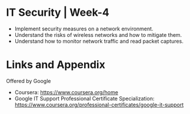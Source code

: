 # IT Security | Week-4

* Implement security measures on a network environment.
* Understand the risks of wireless networks and how to mitigate them.
* Understand how to monitor network traffic and read packet captures.

Links and Appendix
========================================================
Offered by Google


- Coursera: https://www.coursera.org/home
- Google IT Support Professional Certificate Specialization: https://www.coursera.org/professional-certificates/google-it-support
